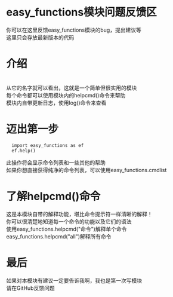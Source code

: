 ﻿# easy_functions模块问题反馈区
 你可以在这里反馈easy_functions模块的bug，提出建议等
 <br/>这里只会存放最新版本的代码
 # 介绍
<br/>从它的名字就可以看出，这就是一个简单但很实用的模块
<br/>每个命令都可以使用模块内的helpcmd()命令来帮助
<br/>模块内自带更新日志，使用log()命令来查看
# 迈出第一步
```
  import easy_functions as ef
  ef.help()
```
此操作将会显示命令列表和一些其他的帮助
<br/>如果你想直接获得纯净的命令列表，可以使用easy_functions.cmdlist
# 了解helpcmd()命令
这是本模块自带的解释功能，堪比命令提示符一样清晰的解释！
<br/>你可以很清楚地知道每一个命令的功能以及它们的语法
<br/>使用easy_functions.helpcmd("命令")解释单个命令
<br/>easy_functions.helpcmd("all")解释所有命令
# 最后
如果对本模块有建议一定要告诉我啊，我也是第一次写模块
<br/>请在GitHub反馈问题
